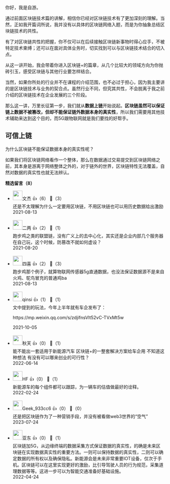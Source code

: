 你好，我是自游。

通过前面区块链技术篇的讲解，相信你已经对区块链技术有了更加深刻的理解。当然，正如我开篇词所说，我并没有以具体的区块链网络入题，而是为你抽象总结区块链技术的共性。

有了对区块链共性的把握，你不仅可以在后续接触区块链新事物时得心应手，不被特定技术束缚；还可以在面对具体业务时，切实找到可以与区块链技术结合的切入点。

从这一讲开始，我会带着你进入区块链+的篇章，从几个比较大的领域方向为你抛砖引玉，感受区块链与其他行业要怎样结合。

当然，如果你所处的行业并不在课程的介绍范围，也不必过于担心，因为我主要讲的是区块链技术与业务的契合点。虽然行业不同，但究其共性，不会脱离于我之前介绍的区块链技术在企业发展的三个阶段。

那么这一讲，万里长征第一步，我们就从**数据上链**开始说起。**区块链虽然可以保证链上数据不被篡改，但却不能保证链外数据本身的真实性**，所以我们需要用其他技术辅助来达到这个目的，而5G跟物联网就是我们要找的好帮手。

## 可信上链

为什么区块链不能保证数据本身的真实性呢？

如果我们将区块链网络看作一个整体，那么在数据通过交易提交到区块链网络之前，其本身是游离于网络整体之外的，对于链外的世界，区块链特性无法覆盖，自然对数据的真实性也就无法辨认。
<div><strong>精选留言（8）</strong></div><ul>
<li><img src="https://static001.geekbang.org/account/avatar/00/12/1c/33/5d8a5a90.jpg" width="30px"><span>文杰</span> 👍（6） 💬（3）<div>还是不太理解为什么一定要用区块链，不用区块链也可以用历史数据给出激励</div>2021-08-13</li><br/><li><img src="https://static001.geekbang.org/account/avatar/00/12/ef/a2/62b73e2a.jpg" width="30px"><span>二两</span> 👍（2） 💬（1）<div>跑步鸡之类的联盟链，没有广义上的去中心化，其实还是企业内部几个服务器在自己玩，这个时候，防篡改不就如何虚设？</div>2021-08-20</li><br/><li><img src="https://static001.geekbang.org/account/avatar/00/10/59/1d/c89abcd8.jpg" width="30px"><span>四喜</span> 👍（2） 💬（3）<div>跑步鸡那个例子，就算物联网传感器5g直通数据，也没法保证数据源不是来自火鸡、鸵鸟冒充的普通鸡ba</div>2021-08-13</li><br/><li><img src="https://static001.geekbang.org/account/avatar/00/19/70/67/0c1359c2.jpg" width="30px"><span>qinsi</span> 👍（1） 💬（1）<div>文中提到的玩法，今年上半年就有车企发布了：

https:&#47;&#47;mp.weixin.qq.com&#47;s&#47;zdjifnsVlt52vC-TVxMt5w</div>2021-10-05</li><br/><li><img src="https://static001.geekbang.org/account/avatar/00/10/21/20/1299e137.jpg" width="30px"><span>秋天</span> 👍（0） 💬（1）<div>能不能出一套适用于新能源汽车  区块链+的一整套解决方案给车企用  不知道这种想法 有没有可以哪来创业的可行性？</div>2022-06-14</li><br/><li><img src="https://static001.geekbang.org/account/avatar/00/10/fa/eb/84d4de33.jpg" width="30px"><span>HF</span> 👍（0） 💬（1）<div>新能源车的每个组件都可以跟踪，为一辆车的估值做最好的诠释。</div>2022-02-24</li><br/><li><img src="" width="30px"><span>Geek_933cc6</span> 👍（0） 💬（0）<div>还是把区块链作为了一种营销手段，并没有被看做web3世界的“空气”</div>2023-07-24</li><br/><li><img src="https://static001.geekbang.org/account/avatar/00/0f/a8/35/85033228.jpg" width="30px"><span>亚东</span> 👍（0） 💬（1）<div>区块链加5G，从边缘终端的数据采集方式保证数据的真实性，的确是未来区块链在实现数据真实性的重要方法。一则可以保持数据的真实性，二则可以确定数据的所有权以及确保隐私。新能源会是未来非常重要IOT设备，仅次于手机。区块链可以在这里实现更好的激励，比引导驾驶人员的行为规范，采集道理数据等等。这进一步可以为智能交通准备好基础设施。</div>2022-04-24</li><br/>
</ul>